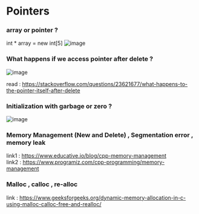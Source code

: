 # Pointers

### array or pointer ? 
int * array = new int[5] 
![image](https://user-images.githubusercontent.com/42178214/194705333-02c7aa38-cdfd-41ea-80f4-f7c04ac0b0b9.png)

### What happens if we access pointer after delete ?
![image](https://user-images.githubusercontent.com/42178214/194705207-8349ee23-8f97-463a-97a2-c1538e61ad04.png)

read : https://stackoverflow.com/questions/23621677/what-happens-to-the-pointer-itself-after-delete


### Initialization with garbage or zero ?
![image](https://user-images.githubusercontent.com/42178214/194705220-f4f0e69a-26bc-4232-a48c-d2fc9d63520f.png)

### Memory Management (New and Delete) , Segmentation error , memory leak
link1 : https://www.educative.io/blog/cpp-memory-management
<br/>
link2 : https://www.programiz.com/cpp-programming/memory-management

### Malloc , calloc , re-alloc
link : https://www.geeksforgeeks.org/dynamic-memory-allocation-in-c-using-malloc-calloc-free-and-realloc/
